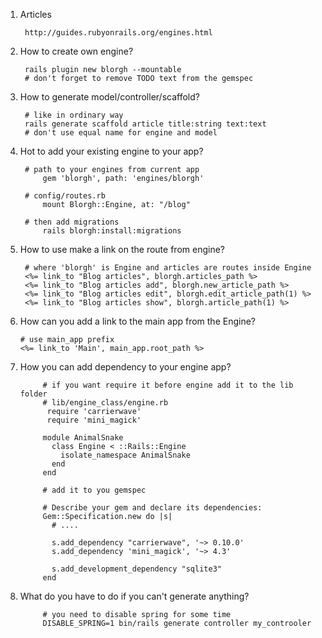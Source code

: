 1. Articles
      
        http://guides.rubyonrails.org/engines.html
2. How to create own engine?
      
        rails plugin new blorgh --mountable
        # don't forget to remove TODO text from the gemspec
        
3. How to generate model/controller/scaffold?
        
        # like in ordinary way
        rails generate scaffold article title:string text:text
        # don't use equal name for engine and model
3. Hot to add your existing engine to your app?
        
        # path to your engines from current app
            gem 'blorgh', path: 'engines/blorgh'
        
        # config/routes.rb
            mount Blorgh::Engine, at: "/blog"  
        
        # then add migrations
            rails blorgh:install:migrations
5. How to use make a link on the route from engine?
        
        # where 'blorgh' is Engine and articles are routes inside Engine
        <%= link_to "Blog articles", blorgh.articles_path %>
        <%= link_to "Blog articles add", blorgh.new_article_path %>
        <%= link_to "Blog articles edit", blorgh.edit_article_path(1) %>
        <%= link_to "Blog articles show", blorgh.article_path(1) %>
        
6. How can you add a link to the main app from the Engine?
      
       # use main_app prefix
       <%= link_to 'Main', main_app.root_path %>
7. How you can add dependency to your engine app?


            # if you want require it before engine add it to the lib folder
            # lib/engine_class/engine.rb
             require 'carrierwave'
             require 'mini_magick'
             
            module AnimalSnake
              class Engine < ::Rails::Engine
                isolate_namespace AnimalSnake
              end
            end
                  
            # add it to you gemspec
           
            # Describe your gem and declare its dependencies:
            Gem::Specification.new do |s|
              # ....

              s.add_dependency "carrierwave", '~> 0.10.0'
              s.add_dependency 'mini_magick', '~> 4.3'

              s.add_development_dependency "sqlite3"
            end
8. What do you have to do if you can't generate anything?
            
            # you need to disable spring for some time
            DISABLE_SPRING=1 bin/rails generate controller my_controoler
